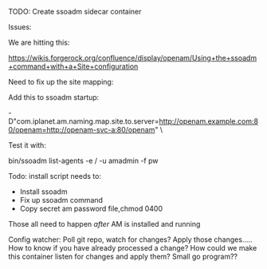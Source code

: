 

TODO: Create ssoadm sidecar container


Issues:


We are hitting this:

https://wikis.forgerock.org/confluence/display/openam/Using+the+ssoadm+command+with+a+Site+configuration

Need to fix up the site mapping:

Add this to ssoadm startup:

-D"com.iplanet.am.naming.map.site.to.server=http://openam.example.com:80/openam=http://openam-svc-a:80/openam" \

Test it with:

bin/ssoadm list-agents -e / -u amadmin -f pw


Todo: install script needs to:

- Install ssoadm
- Fix up ssoadm command
- Copy secret am password file,chmod 0400

Those all need to happen *after* AM is installed and running


Config watcher:
Poll git repo, watch for changes? Apply those changes.....
How to know if you have already processed a change?
How could we make this container listen for changes and apply them? Small go program??




